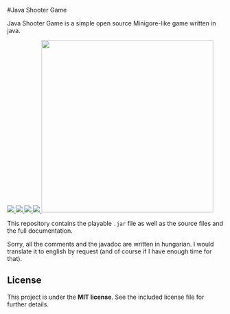 #Java Shooter Game

Java Shooter Game is a simple open source Minigore-like game written in java.

<a title="Latest version" href="/releases/latest" target="_blank">
   <img src="https://img.shields.io/badge/version-v1.2-green.svg?style=flat" />
</a>
<a title="Goto article" href="http://tiborsimon.github.io/programming/java-shooter-game/" target="_blank">
   <img src="https://img.shields.io/badge/article-read-blue.svg?style=flat" />
</a>
<a title="Goto discussion" href="http://tiborsimon.github.io/programming/java-shooter-game/#discussion" target="_blank">
   <img src="https://img.shields.io/badge/discussion-join-orange.svg?style=flat" />
</a>
<a title="License" href="#license">
   <img src="http://img.shields.io/badge/license-MIT-green.svg?style=flat" />
</a>

<img src="http://tiborsimon.github.io/images/java-shooter/promo1.png" width="400" />

This repository contains the playable `.jar` file as well as the source files and the full documentation.

Sorry, all the comments and the javadoc are written in hungarian. I would translate it to english by request (and of course if I have enough time for that).

## License

This project is under the __MIT license__. 
See the included license file for further details.
